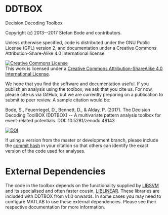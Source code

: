 # DDTBOX
Decision Decoding Toolbox

Copyright (c) 2013--2017 Stefan Bode and contributors.

Unless otherwise specified, code is distributed under the GNU Public License (GPL) version 2, and documentation under a Creative Commons Attribution-Share-Alike 4.0 International license.

<a rel="license" href="http://creativecommons.org/licenses/by-sa/4.0/"><img alt="Creative Commons License" style="border-width:0" src="https://i.creativecommons.org/l/by-sa/4.0/88x31.png" /></a><br />This work is licensed under a <a rel="license" href="http://creativecommons.org/licenses/by-sa/4.0/">Creative Commons Attribution-ShareAlike 4.0 International License</a>.

We hope that you find the software and documentation useful.
If you publish an analysis using the toolbox, we ask that you cite us. 
For now, please cite us via GitHub, but we are currently preparing on a publication to submit to peer review. 
A sample citation would be:

Bode, S., Feuerriegel, D., Bennett, D., & Alday, P. (2017). The Decision Decoding ToolBOX (DDTBOX) -- A multivariate pattern analysis toolbox for event-related potentials. DOI: 10.5281/zenodo.48143

[![DOI](https://zenodo.org/badge/20756/DDTBOX/DDTBOX.svg)](https://zenodo.org/badge/latestdoi/20756/DDTBOX/DDTBOX)

If using a version from the master or development branch, please include the [commit hash](http://codetunnel.io/merge-vs-rebase-part-1-what-is-a-commit-hash/) in your citation so that others can identify the exact version of the code used for analyses.

# External Dependencies

The code in the toolbox depends on the functionality supplied by [LIBSVM](https://www.csie.ntu.edu.tw/~cjlin/libsvm/) and its specialised and often faster cousin, [LIBLINEAR](https://www.csie.ntu.edu.tw/~cjlin/liblinear/).
These libraries are included with DDTBOX from v1.0 onwards. In some cases you may need to configure MATLAB to use these external dependencies.
Please see their respective documentation for more information. 
